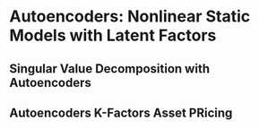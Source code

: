 # Autoencoders: Nonlinear Static Models with Latent Factors

## Singular Value Decomposition with Autoencoders

## Autoencoders K-Factors Asset PRicing